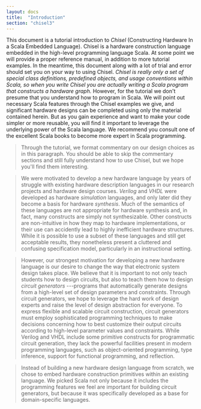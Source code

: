 ```yaml
---
layout: docs
title:  "Introduction"
section: "chisel3"
---
```

This document is a tutorial introduction to _Chisel_ (Constructing
Hardware In a Scala Embedded Language).  Chisel is a hardware
construction language embedded in the high-level programming language
Scala.  At some point we will provide a proper reference manual, in
addition to more tutorial examples.  In the meantime, this document
along with a lot of trial and error should set you on your way to
using Chisel. _Chisel is really only a set of special class
definitions, predefined objects, and usage conventions within Scala,
so when you write Chisel you are actually writing a Scala
program that constructs a hardware graph._  However, for the tutorial we don't presume that you
understand how to program in Scala.  We will point out necessary Scala
features through the Chisel examples we give, and significant hardware
designs can be completed using only the material contained herein.
But as you gain experience and want to make your code simpler or more
reusable, you will find it important to leverage the underlying power
of the Scala language. We recommend you consult one of the excellent
Scala books to become more expert in Scala programming.

>Through the tutorial, we format commentary on our design choices as in
this paragraph.  You should be able to skip the commentary sections
and still fully understand how to use Chisel, but we hope you'll find
them interesting.

>We were motivated to develop a new hardware language by years of
struggle with existing hardware description languages in our research
projects and hardware design courses.  _Verilog_ and _VHDL_ were developed
as hardware _simulation_ languages, and only later did they become
a basis for hardware _synthesis_.  Much of the semantics of these
languages are not appropriate for hardware synthesis and, in fact,
many constructs are simply not synthesizable.  Other constructs are
non-intuitive in how they map to hardware implementations, or their
use can accidently lead to highly inefficient hardware structures.
While it is possible to use a subset of these languages and still get
acceptable results, they nonetheless present a cluttered and confusing
specification model, particularly in an instructional setting.

>However, our strongest motivation for developing a new hardware
language is our desire to change the way that electronic system design
takes place.  We believe that it is important to not only teach
students how to design circuits, but also to teach them how to design
*circuit generators* ---programs that automatically generate
designs from a high-level set of design parameters and constraints.
Through circuit generators, we hope to leverage the hard work of
design experts and raise the level of design abstraction for everyone.
To express flexible and scalable circuit construction, circuit
generators must employ sophisticated programming techniques to make
decisions concerning how to best customize their output circuits
according to high-level parameter values and constraints.  While
Verilog and VHDL include some primitive constructs for programmatic
circuit generation, they lack the powerful facilities present in
modern programming languages, such as object-oriented programming,
type inference, support for functional programming, and reflection.

>Instead of building a new hardware design language from scratch, we
chose to embed hardware construction primitives within an existing
language.  We picked Scala not only because it includes the
programming features we feel are important for building circuit
generators, but because it was specifically developed as a base for
domain-specific languages.

